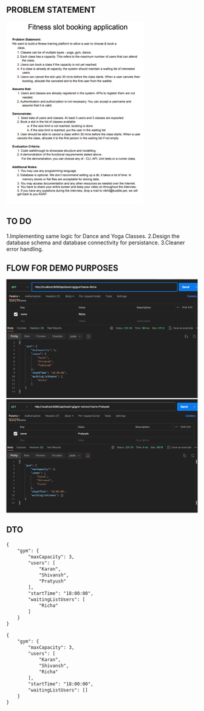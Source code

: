 ## PROBLEM STATEMENT ##
![Kuddle Design Challenge](image-2.png)

## TO DO ##
1.Implementing same logic for Dance and Yoga Classes.
2.Design the database schema and database connectivity for persistance.
3.Cleaner error handling.


## FLOW FOR DEMO PURPOSES ##
![Assuming there are some users already in program](image-1.png)
![Once the user is removed, Waiting List user is promoted to the program](image.png)

## DTO ## 
```
{
    "gym": {
        "maxCapacity": 3,
        "users": [
            "Karan",
            "Shivansh",
            "Pratyush"
        ],
        "startTime": "18:00:00",
        "waitingListUsers": [
            "Richa"
        ]
    }
}
```

```
{
    "gym": {
        "maxCapacity": 3,
        "users": [
            "Karan",
            "Shivansh",
            "Richa"
        ],
        "startTime": "18:00:00",
        "waitingListUsers": []
    }
}
```
